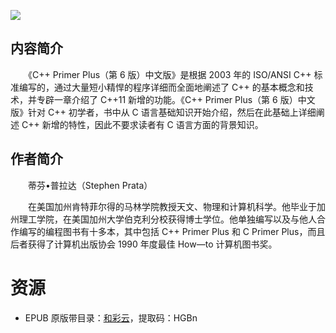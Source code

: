![](http://img3m4.ddimg.cn/40/14/22783504-1_u_4.jpg)

## 内容简介

　　《C++ Primer Plus（第 6 版）中文版》是根据 2003 年的 ISO/ANSI C++ 标准编写的，通过大量短小精悍的程序详细而全面地阐述了 C++ 的基本概念和技术，并专辟一章介绍了 C++11 新增的功能。《C++ Primer Plus（第 6 版）中文版》针对 C++ 初学者，书中从 C 语言基础知识开始介绍，然后在此基础上详细阐述 C++ 新增的特性，因此不要求读者有 C 语言方面的背景知识。

## 作者简介

　　蒂芬•普拉达（Stephen Prata）

　　在美国加州肯特菲尔得的马林学院教授天文、物理和计算机科学。他毕业于加州理工学院，在美国加州大学伯克利分校获得博士学位。他单独编写以及与他人合作编写的编程图书有十多本，其中包括 C++ Primer Plus 和 C Primer Plus，而且后者获得了计算机出版协会 1990 年度最佳 How—to 计算机图书奖。

# 资源

* EPUB 原版带目录：[和彩云](http://caiyun.feixin.10086.cn/dl/0n5CrO2L5Yt5v)，提取码：HGBn

